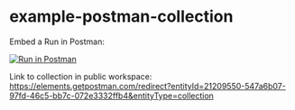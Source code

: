 # example-postman-collection

Embed a  Run in Postman:

[![Run in Postman](https://run.pstmn.io/button.svg)](https://app.getpostman.com/run-collection/21209550-547a6b07-97fd-46c5-bb7c-072e3332ffb4?action=collection%2Ffork&source=rip_markdown&collection-url=entityId%3D21209550-547a6b07-97fd-46c5-bb7c-072e3332ffb4%26entityType%3Dcollection%26workspaceId%3D410ee40f-cb8b-4bce-9d32-32aed875ade6#?env%5BOnlineshop%5D=W3sia2V5IjoiZG9tYWluIiwidmFsdWUiOiJpbnRlcnNob3AzLnNraWxsYm94LnJ1IiwiZW5hYmxlZCI6dHJ1ZSwidHlwZSI6ImRlZmF1bHQifV0=)

Link to collection in public workspace:
https://elements.getpostman.com/redirect?entityId=21209550-547a6b07-97fd-46c5-bb7c-072e3332ffb4&entityType=collection
